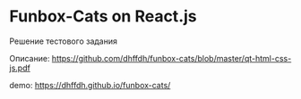 # Funbox-Cats on React.js

Решение тестового задания

Описание: https://github.com/dhffdh/funbox-cats/blob/master/qt-html-css-js.pdf

demo: https://dhffdh.github.io/funbox-cats/

